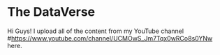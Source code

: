 # The DataVerse 

Hi Guys! I upload all of the content from my YouTube channel #<https://www.youtube.com/channel/UCMOwS_Jm7Tqx0wRCo8s0YNw> here. 
